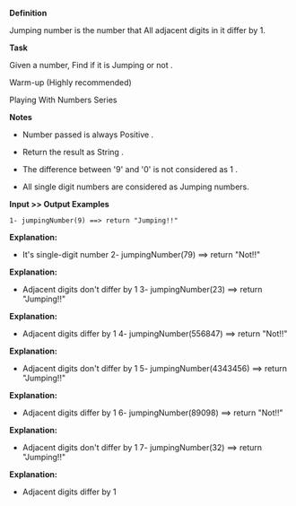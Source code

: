 **Definition**

Jumping number is the number that All adjacent digits in it differ by 1.

**Task**

Given a number, Find if it is Jumping or not .

Warm-up (Highly recommended)

Playing With Numbers Series

**Notes**

- Number passed is always Positive .

- Return the result as String .

- The difference between '9' and '0' is not considered as 1 .

- All single digit numbers are considered as Jumping numbers.

**Input >> Output Examples**

    1- jumpingNumber(9) ==> return "Jumping!!"
**Explanation:**

- It's single-digit number
    2- jumpingNumber(79) ==> return "Not!!"
    
**Explanation:**

- Adjacent digits don't differ by 1
    3- jumpingNumber(23) ==> return "Jumping!!"
    
**Explanation:**

- Adjacent digits differ by 1
    4- jumpingNumber(556847) ==> return "Not!!"

**Explanation:**

- Adjacent digits don't differ by 1
    5- jumpingNumber(4343456) ==> return "Jumping!!"

**Explanation:**

- Adjacent digits differ by 1
    6- jumpingNumber(89098) ==> return "Not!!"
    
**Explanation:**

- Adjacent digits don't differ by 1
    7- jumpingNumber(32) ==> return "Jumping!!"
    
**Explanation:**

- Adjacent digits differ by 1